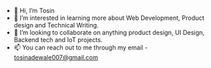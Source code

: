 - 👋 Hi, I’m Tosin
- 👀 I’m interested in learning more about Web Development, Product design and Technical Writing. 
- 💞️ I’m looking to collaborate on anything product design, UI Design, Backend tech and IoT projects. 
- 📫 You can reach out to me through my email - tosinadewale007@gmail.com 

<!---
Tosynn/Tosynn is a ✨ special ✨ repository because its `README.md` (this file) appears on your GitHub profile.
You can click the Preview link to take a look at your changes.
--->

